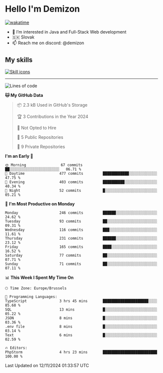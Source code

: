 # Hello I'm Demizon
[![wakatime](https://wakatime.com/badge/user/6ad1949f-d6d7-44f9-9eee-c35e54cc499b.svg)](https://wakatime.com/@6ad1949f-d6d7-44f9-9eee-c35e54cc499b)
- 👀 I’m interested in Java and Full-Stack Web development
- 🇸🇰 Slovak
- 📫 Reach me on discord: @demizon

## My skills
[![Skill icons](https://skillicons.dev/icons?i=java,js,ts,html,css,react,nextjs,tailwind,supabase,py,git,docker,linux,mysql,postgres,mongo&theme=dark)](https://github.com/Demizon3433)

---

<!--START_SECTION:waka-->
![Lines of code](https://img.shields.io/badge/From%20Hello%20World%20I%27ve%20Written-257.4%20thousand%20lines%20of%20code-blue)

**🐱 My GitHub Data** 

> 📦 2.3 kB Used in GitHub's Storage 
 > 
> 🏆 3 Contributions in the Year 2024
 > 
> 🚫 Not Opted to Hire
 > 
> 📜 5 Public Repositories 
 > 
> 🔑 9 Private Repositories 
 > 
**I'm an Early 🐤** 

```text
🌞 Morning                67 commits          ██░░░░░░░░░░░░░░░░░░░░░░░   06.71 % 
🌆 Daytime                477 commits         ████████████░░░░░░░░░░░░░   47.75 % 
🌃 Evening                403 commits         ██████████░░░░░░░░░░░░░░░   40.34 % 
🌙 Night                  52 commits          █░░░░░░░░░░░░░░░░░░░░░░░░   05.21 % 
```
📅 **I'm Most Productive on Monday** 

```text
Monday                   246 commits         ██████░░░░░░░░░░░░░░░░░░░   24.62 % 
Tuesday                  93 commits          ██░░░░░░░░░░░░░░░░░░░░░░░   09.31 % 
Wednesday                116 commits         ███░░░░░░░░░░░░░░░░░░░░░░   11.61 % 
Thursday                 231 commits         ██████░░░░░░░░░░░░░░░░░░░   23.12 % 
Friday                   165 commits         ████░░░░░░░░░░░░░░░░░░░░░   16.52 % 
Saturday                 77 commits          ██░░░░░░░░░░░░░░░░░░░░░░░   07.71 % 
Sunday                   71 commits          ██░░░░░░░░░░░░░░░░░░░░░░░   07.11 % 
```


📊 **This Week I Spent My Time On** 

```text
🕑︎ Time Zone: Europe/Brussels

💬 Programming Languages: 
TypeScript               3 hrs 45 mins       █████████████████████░░░░   85.68 % 
SQL                      13 mins             █░░░░░░░░░░░░░░░░░░░░░░░░   05.22 % 
JSON                     8 mins              █░░░░░░░░░░░░░░░░░░░░░░░░   03.36 % 
.env file                8 mins              █░░░░░░░░░░░░░░░░░░░░░░░░   03.14 % 
Text                     6 mins              █░░░░░░░░░░░░░░░░░░░░░░░░   02.59 % 

🔥 Editors: 
PhpStorm                 4 hrs 23 mins       █████████████████████████   100.00 % 
```


 Last Updated on 12/11/2024 01:33:57 UTC
<!--END_SECTION:waka-->
